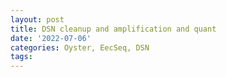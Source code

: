 ```yaml
---
layout: post
title: DSN cleanup and amplification and quant
date: '2022-07-06'
categories: Oyster, EecSeq, DSN
tags: 
---
```

